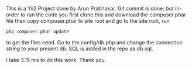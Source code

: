 This is a Yii2 Project done by Arun Prabhakar. Git commit is done; but in-order to run the code you first clone this and download the composer.phar file then copy composer.phar to site root and go to the site root, run 

	php composer.phar update 

to get the files need. Go to the config/db.php and change the connection string to your present db. SQL is added in the repo as db.sql.

I take 3.15 hrs to do this work. Thank you.
